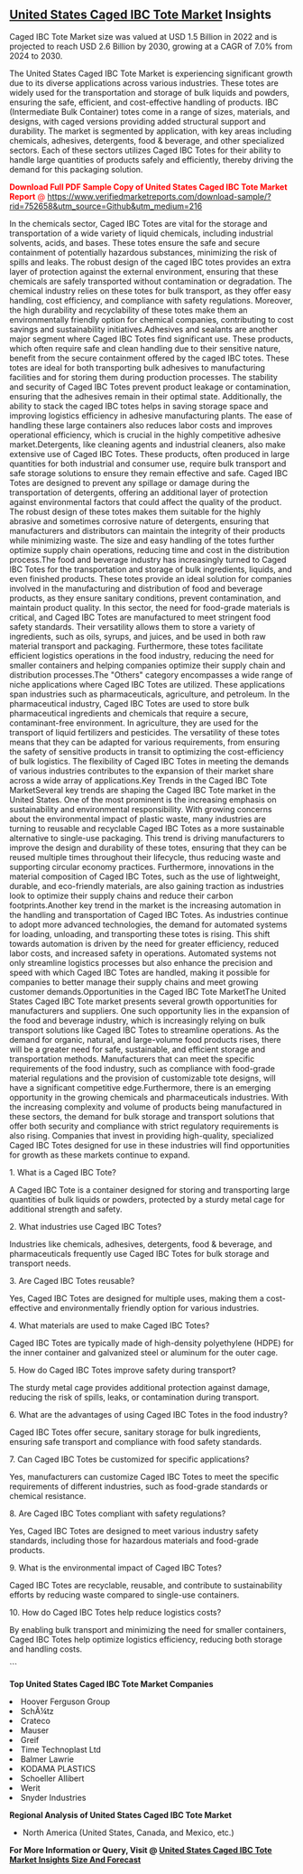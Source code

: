 <h2><a href="https://www.verifiedmarketreports.com/download-sample/?rid=752658&amp;utm_source=Github&amp;utm_medium=216" target="_blank">United States Caged IBC Tote Market</a> Insights</h2><p>Caged IBC Tote Market size was valued at USD 1.5 Billion in 2022 and is projected to reach USD 2.6 Billion by 2030, growing at a CAGR of 7.0% from 2024 to 2030.</p><p><p>The United States Caged IBC Tote Market is experiencing significant growth due to its diverse applications across various industries. These totes are widely used for the transportation and storage of bulk liquids and powders, ensuring the safe, efficient, and cost-effective handling of products. IBC (Intermediate Bulk Container) totes come in a range of sizes, materials, and designs, with caged versions providing added structural support and durability. The market is segmented by application, with key areas including chemicals, adhesives, detergents, food & beverage, and other specialized sectors. Each of these sectors utilizes Caged IBC Totes for their ability to handle large quantities of products safely and efficiently, thereby driving the demand for this packaging solution. <p><span class=""><span style="color: #ff0000;"><strong>Download Full PDF Sample Copy of United States Caged IBC Tote Market Report</strong> @ </span><a href="https://www.verifiedmarketreports.com/download-sample/?rid=752658&amp;utm_source=Github&amp;utm_medium=216" target="_blank">https://www.verifiedmarketreports.com/download-sample/?rid=752658&amp;utm_source=Github&amp;utm_medium=216</a></span></p>In the chemicals sector, Caged IBC Totes are vital for the storage and transportation of a wide variety of liquid chemicals, including industrial solvents, acids, and bases. These totes ensure the safe and secure containment of potentially hazardous substances, minimizing the risk of spills and leaks. The robust design of the caged IBC totes provides an extra layer of protection against the external environment, ensuring that these chemicals are safely transported without contamination or degradation. The chemical industry relies on these totes for bulk transport, as they offer easy handling, cost efficiency, and compliance with safety regulations. Moreover, the high durability and recyclability of these totes make them an environmentally friendly option for chemical companies, contributing to cost savings and sustainability initiatives.Adhesives and sealants are another major segment where Caged IBC Totes find significant use. These products, which often require safe and clean handling due to their sensitive nature, benefit from the secure containment offered by the caged IBC totes. These totes are ideal for both transporting bulk adhesives to manufacturing facilities and for storing them during production processes. The stability and security of Caged IBC Totes prevent product leakage or contamination, ensuring that the adhesives remain in their optimal state. Additionally, the ability to stack the caged IBC totes helps in saving storage space and improving logistics efficiency in adhesive manufacturing plants. The ease of handling these large containers also reduces labor costs and improves operational efficiency, which is crucial in the highly competitive adhesive market.Detergents, like cleaning agents and industrial cleaners, also make extensive use of Caged IBC Totes. These products, often produced in large quantities for both industrial and consumer use, require bulk transport and safe storage solutions to ensure they remain effective and safe. Caged IBC Totes are designed to prevent any spillage or damage during the transportation of detergents, offering an additional layer of protection against environmental factors that could affect the quality of the product. The robust design of these totes makes them suitable for the highly abrasive and sometimes corrosive nature of detergents, ensuring that manufacturers and distributors can maintain the integrity of their products while minimizing waste. The size and easy handling of the totes further optimize supply chain operations, reducing time and cost in the distribution process.The food and beverage industry has increasingly turned to Caged IBC Totes for the transportation and storage of bulk ingredients, liquids, and even finished products. These totes provide an ideal solution for companies involved in the manufacturing and distribution of food and beverage products, as they ensure sanitary conditions, prevent contamination, and maintain product quality. In this sector, the need for food-grade materials is critical, and Caged IBC Totes are manufactured to meet stringent food safety standards. Their versatility allows them to store a variety of ingredients, such as oils, syrups, and juices, and be used in both raw material transport and packaging. Furthermore, these totes facilitate efficient logistics operations in the food industry, reducing the need for smaller containers and helping companies optimize their supply chain and distribution processes.The "Others" category encompasses a wide range of niche applications where Caged IBC Totes are utilized. These applications span industries such as pharmaceuticals, agriculture, and petroleum. In the pharmaceutical industry, Caged IBC Totes are used to store bulk pharmaceutical ingredients and chemicals that require a secure, contaminant-free environment. In agriculture, they are used for the transport of liquid fertilizers and pesticides. The versatility of these totes means that they can be adapted for various requirements, from ensuring the safety of sensitive products in transit to optimizing the cost-efficiency of bulk logistics. The flexibility of Caged IBC Totes in meeting the demands of various industries contributes to the expansion of their market share across a wide array of applications.Key Trends in the Caged IBC Tote MarketSeveral key trends are shaping the Caged IBC Tote market in the United States. One of the most prominent is the increasing emphasis on sustainability and environmental responsibility. With growing concerns about the environmental impact of plastic waste, many industries are turning to reusable and recyclable Caged IBC Totes as a more sustainable alternative to single-use packaging. This trend is driving manufacturers to improve the design and durability of these totes, ensuring that they can be reused multiple times throughout their lifecycle, thus reducing waste and supporting circular economy practices. Furthermore, innovations in the material composition of Caged IBC Totes, such as the use of lightweight, durable, and eco-friendly materials, are also gaining traction as industries look to optimize their supply chains and reduce their carbon footprints.Another key trend in the market is the increasing automation in the handling and transportation of Caged IBC Totes. As industries continue to adopt more advanced technologies, the demand for automated systems for loading, unloading, and transporting these totes is rising. This shift towards automation is driven by the need for greater efficiency, reduced labor costs, and increased safety in operations. Automated systems not only streamline logistics processes but also enhance the precision and speed with which Caged IBC Totes are handled, making it possible for companies to better manage their supply chains and meet growing customer demands.Opportunities in the Caged IBC Tote MarketThe United States Caged IBC Tote market presents several growth opportunities for manufacturers and suppliers. One such opportunity lies in the expansion of the food and beverage industry, which is increasingly relying on bulk transport solutions like Caged IBC Totes to streamline operations. As the demand for organic, natural, and large-volume food products rises, there will be a greater need for safe, sustainable, and efficient storage and transportation methods. Manufacturers that can meet the specific requirements of the food industry, such as compliance with food-grade material regulations and the provision of customizable tote designs, will have a significant competitive edge.Furthermore, there is an emerging opportunity in the growing chemicals and pharmaceuticals industries. With the increasing complexity and volume of products being manufactured in these sectors, the demand for bulk storage and transport solutions that offer both security and compliance with strict regulatory requirements is also rising. Companies that invest in providing high-quality, specialized Caged IBC Totes designed for use in these industries will find opportunities for growth as these markets continue to expand.<p>1. What is a Caged IBC Tote?</p><p>A Caged IBC Tote is a container designed for storing and transporting large quantities of bulk liquids or powders, protected by a sturdy metal cage for additional strength and safety.</p><p>2. What industries use Caged IBC Totes?</p><p>Industries like chemicals, adhesives, detergents, food & beverage, and pharmaceuticals frequently use Caged IBC Totes for bulk storage and transport needs.</p><p>3. Are Caged IBC Totes reusable?</p><p>Yes, Caged IBC Totes are designed for multiple uses, making them a cost-effective and environmentally friendly option for various industries.</p><p>4. What materials are used to make Caged IBC Totes?</p><p>Caged IBC Totes are typically made of high-density polyethylene (HDPE) for the inner container and galvanized steel or aluminum for the outer cage.</p><p>5. How do Caged IBC Totes improve safety during transport?</p><p>The sturdy metal cage provides additional protection against damage, reducing the risk of spills, leaks, or contamination during transport.</p><p>6. What are the advantages of using Caged IBC Totes in the food industry?</p><p>Caged IBC Totes offer secure, sanitary storage for bulk ingredients, ensuring safe transport and compliance with food safety standards.</p><p>7. Can Caged IBC Totes be customized for specific applications?</p><p>Yes, manufacturers can customize Caged IBC Totes to meet the specific requirements of different industries, such as food-grade standards or chemical resistance.</p><p>8. Are Caged IBC Totes compliant with safety regulations?</p><p>Yes, Caged IBC Totes are designed to meet various industry safety standards, including those for hazardous materials and food-grade products.</p><p>9. What is the environmental impact of Caged IBC Totes?</p><p>Caged IBC Totes are recyclable, reusable, and contribute to sustainability efforts by reducing waste compared to single-use containers.</p><p>10. How do Caged IBC Totes help reduce logistics costs?</p><p>By enabling bulk transport and minimizing the need for smaller containers, Caged IBC Totes help optimize logistics efficiency, reducing both storage and handling costs.</p>```</p><p><strong>Top United States Caged IBC Tote Market Companies</strong></p><div data-test-id=""><p><li>Hoover Ferguson Group</li><li> SchÃ¼tz</li><li> Crateco</li><li> Mauser</li><li> Greif</li><li> Time Technoplast Ltd</li><li> Balmer Lawrie</li><li> KODAMA PLASTICS</li><li> Schoeller Allibert</li><li> Werit</li><li> Snyder Industries</li></p><div><strong>Regional Analysis of&nbsp;United States Caged IBC Tote Market</strong></div><ul><li dir="ltr"><p dir="ltr">North America&nbsp;(United States, Canada, and Mexico, etc.)</p></li></ul><p><strong>For More Information or Query, Visit @&nbsp;</strong><strong><a href="https://www.verifiedmarketreports.com/product/caged-ibc-tote-market/?utm_source=Github&amp;utm_medium=216" target="_blank">United States Caged IBC Tote Market Insights Size And Forecast</a></strong></p></div>

